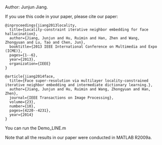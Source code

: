 Author: 
Junjun Jiang.   


If you use this code in your paper, please cite our paper:
```
@inproceedings{jiang2013locality,
  title={Locality-constraint iterative neighbor embedding for face hallucination},
  author={Jiang, Junjun and Hu, Ruimin and Han, Zhen and Wang, Zhongyuan and Lu, Tao and Chen, Jun},
  booktitle={2013 IEEE International Conference on Multimedia and Expo (ICME)},
  pages={1--6},
  year={2013},
  organization={IEEE}
}

@article{jiang2014face,
  title={Face super-resolution via multilayer locality-constrained iterative neighbor embedding and intermediate dictionary learning.},
  author={Jiang, Junjun and Hu, Ruimin and Wang, Zhongyuan and Han, Zhen},
  journal={IEEE Transactions on Image Processing},
  volume={23},
  number={10},
  pages={4220--4231},
  year={2014}
}
```

You can run the Demo_LINE.m


Note that all the results in our paper were conducted in MATLAB R2009a.



